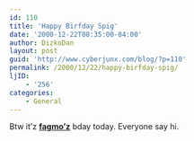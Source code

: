 ```yaml
---
id: 110
title: 'Happy Birfday Spig'
date: '2000-12-22T08:35:00-04:00'
author: DizkoDan
layout: post
guid: 'http://www.cyberjunx.com/blog/?p=110'
permalink: /2000/12/22/happy-birfday-spig/
ljID:
    - '256'
categories:
    - General
---
```


Btw it’z **[fagmo’z](http://spiggy.livejournal.com)** bday today. Everyone say hi.